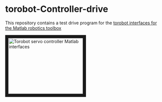 # torobot-Controller-drive

This repository contains a test drive program for the [torobot interfaces for the Matlab robotics toolbox](https://github.com/yasha0b1/robotics-toolbox-matlab/blob/master/interfaces/Torobot.m)

<a href="http://www.youtube.com/watch?feature=player_embedded&v=BJViwmB0qDc
" target="_blank"><img src="http://img.youtube.com/vi/BJViwmB0qDc/0.jpg"
alt="Torobot servo controller Matlab interfaces" width="240" height="180" border="10" /></a>